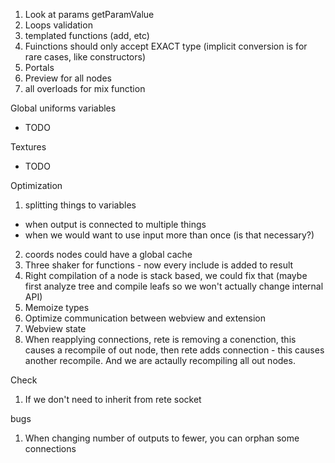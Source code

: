 1. Look at params getParamValue
2. Loops validation
3. templated functions (add, etc)
5. Fuinctions should only accept EXACT type (implicit conversion is for rare cases, like constructors)
6. Portals
7. Preview for all nodes
8. all overloads for mix function

Global uniforms variables
- TODO

Textures
- TODO

Optimization
1. splitting things to variables
 - when output is connected to multiple things
 - when we would want to use input more than once (is that necessary?)
2. coords nodes could have a global cache
3. Three shaker for functions - now every include is added to result
4. Right compilation of a node is stack based, we could fix that (maybe first analyze tree and compile leafs so we won't actually change internal API)
5. Memoize types
6. Optimize communication between webview and extension
7. Webview state
8. When reapplying connections, rete is removing a conenction, this causes a recompile of out node, then rete adds connection - this causes another recompile. And we are actaully recompiling all out nodes.

Check
1. If we don't need to inherit from rete socket

bugs
1. When changing number of outputs to fewer, you can orphan some connections

